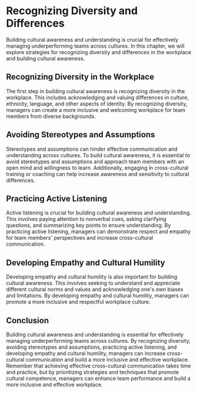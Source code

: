 # Recognizing Diversity and Differences

Building cultural awareness and understanding is crucial for effectively managing underperforming teams across cultures. In this chapter, we will explore strategies for recognizing diversity and differences in the workplace and building cultural awareness.

Recognizing Diversity in the Workplace
--------------------------------------

The first step in building cultural awareness is recognizing diversity in the workplace. This includes acknowledging and valuing differences in culture, ethnicity, language, and other aspects of identity. By recognizing diversity, managers can create a more inclusive and welcoming workplace for team members from diverse backgrounds.

Avoiding Stereotypes and Assumptions
------------------------------------

Stereotypes and assumptions can hinder effective communication and understanding across cultures. To build cultural awareness, it is essential to avoid stereotypes and assumptions and approach team members with an open mind and willingness to learn. Additionally, engaging in cross-cultural training or coaching can help increase awareness and sensitivity to cultural differences.

Practicing Active Listening
---------------------------

Active listening is crucial for building cultural awareness and understanding. This involves paying attention to nonverbal cues, asking clarifying questions, and summarizing key points to ensure understanding. By practicing active listening, managers can demonstrate respect and empathy for team members' perspectives and increase cross-cultural communication.

Developing Empathy and Cultural Humility
----------------------------------------

Developing empathy and cultural humility is also important for building cultural awareness. This involves seeking to understand and appreciate different cultural norms and values and acknowledging one's own biases and limitations. By developing empathy and cultural humility, managers can promote a more inclusive and respectful workplace culture.

Conclusion
----------

Building cultural awareness and understanding is essential for effectively managing underperforming teams across cultures. By recognizing diversity, avoiding stereotypes and assumptions, practicing active listening, and developing empathy and cultural humility, managers can increase cross-cultural communication and build a more inclusive and effective workplace. Remember that achieving effective cross-cultural communication takes time and practice, but by prioritizing strategies and techniques that promote cultural competence, managers can enhance team performance and build a more inclusive and effective workplace.
